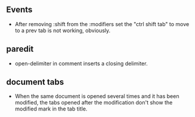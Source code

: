 ﻿
## Events

- After removing :shift from the :modifiers set the "ctrl shift tab" to move to a prev tab is not working, obviously.

## paredit

- open-delimiter in comment inserts a closing delimiter.

## document tabs

- When the same document is opened several times and it has been modified, the tabs opened after the modification don't show the modified mark in the tab title.